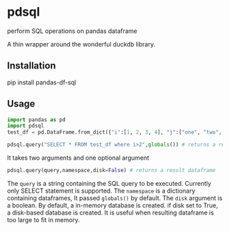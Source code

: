 # pdsql
perform SQL operations on pandas dataframe

A thin wrapper around the wonderful duckdb library.

## Installation
pip install pandas-df-sql

## Usage
```python
import pandas as pd
import pdsql
test_df = pd.DataFrame.from_dict({"i":[1, 2, 3, 4], "j":["one", "two", "three", "four"]})

pdsql.query("SELECT * FROM test_df where i>2",globals()) # returns a result dataframe
```

It takes two arguments and one optional argument
```python
pdsql.query(query,namespace,disk=False) # returns a result dataframe
```

The ```query``` is a string containing the SQL query to be executed. Currently
only SELECT statement is supported. The ```namespace``` is
a dictionary containing dataframes, It passed ```globals()``` by default. The ```disk``` 
argument is a boolean. By default, a in-memory database is created. if disk set
to True, a disk-based database is created. It is useful when resulting
dataframe is too large to fit in memory.

